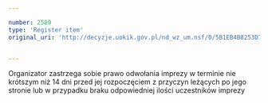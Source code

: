 ```yaml
---

number: 2589
type: 'Register item'
original_uri: 'http://decyzje.uokik.gov.pl/nd_wz_um.nsf/0/5B1EB4B8253D76BAC125791E003A47D9?OpenDocument'


---
```


Organizator zastrzega sobie prawo odwołania imprezy w terminie nie krótszym niż 14 dni przed jej rozpoczęciem z przyczyn  leżących po jego stronie lub w przypadku braku odpowiedniej ilości uczestników imprezy
